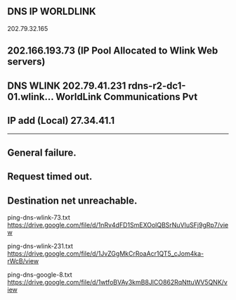 DNS IP WORLDLINK
---------------------------------------------------------------------
202.79.32.165 

202.166.193.73 (IP Pool Allocated to Wlink Web servers)
-------------------------------------------------------
DNS WLINK
202.79.41.231	rdns-r2-dc1-01.wlink...	WorldLink Communications Pvt
--------------------------------------------------------------------
IP add (Local) 27.34.41.1
--------------------------------------------------------------------

--------------------------
General failure.
--------------------------
Request timed out.
----------------------------
Destination net unreachable.
-----------------------------

ping-dns-wlink-73.txt
https://drive.google.com/file/d/1nRv4dFD1SmEXOolQBSrNuVIuSFj9gRp7/view

ping-dns-wlink-231.txt
https://drive.google.com/file/d/1JvZGgMkCrRoaAcr1QT5_cJom4ka-rWcB/view

ping-dns-google-8.txt 
https://drive.google.com/file/d/1wtfoBVAy3kmB8JlCO862RqNttuWV5QNK/view
